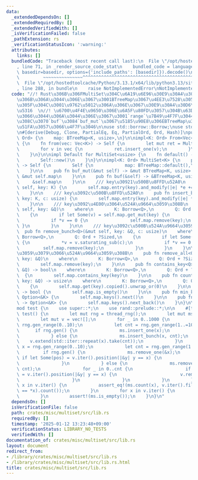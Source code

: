 ```yaml
---
data:
  _extendedDependsOn: []
  _extendedRequiredBy: []
  _extendedVerifiedWith: []
  _isVerificationFailed: false
  _pathExtension: rs
  _verificationStatusIcon: ':warning:'
  attributes:
    links: []
  bundledCode: "Traceback (most recent call last):\n  File \"/opt/hostedtoolcache/Python/3.13.1/x64/lib/python3.13/site-packages/onlinejudge_verify/documentation/build.py\"\
    , line 71, in _render_source_code_stat\n    bundled_code = language.bundle(stat.path,\
    \ basedir=basedir, options={'include_paths': [basedir]}).decode()\n          \
    \         ~~~~~~~~~~~~~~~^^^^^^^^^^^^^^^^^^^^^^^^^^^^^^^^^^^^^^^^^^^^^^^^^^^^^^^^^^^^^^^^^^\n\
    \  File \"/opt/hostedtoolcache/Python/3.13.1/x64/lib/python3.13/site-packages/onlinejudge_verify/languages/rust.py\"\
    , line 288, in bundle\n    raise NotImplementedError\nNotImplementedError\n"
  code: "//! Rust\u306B\u306FMultiSet\u304C\u6A19\u6E96\u30E9\u30A4\u30D6\u30E9\u30EA\
    \u306B\u306A\u3044\u306E\u3067\u3001BTreeMap\u3067\u4EE3\u7528\u3057\u3066\u3044\
    \u305F\u304C\u3001\u9762\u5012\u306A\u306E\u3067\u30E9\u30A4\u30D6\u30E9\u30EA\
    \u5316  \n//! \u6700\u4F4E\u9650\u306E\u6A5F\u80FD\u3057\u304B\u63D0\u4F9B\u3057\
    \u3066\u3044\u306A\u3044\u306E\u3067\u3001`range`\u7B49\u4F7F\u3044\u305F\u3051\
    \u308C\u3070`buf`\u3084`buf_mut`\u3067\u5185\u90E8\u306EBTreeMap\u3092\u53D6\u308A\
    \u51FA\u3057\u3066\u4F7F\u3046\n\nuse std::borrow::Borrow;\nuse std::collections::BTreeMap;\n\
    \n#[derive(Debug, Clone, PartialEq, Eq, PartialOrd, Ord, Hash)]\npub struct MultiSet<K:\
    \ Ord> {\n    map: BTreeMap<K, usize>,\n}\n\nimpl<K: Ord> From<Vec<K>> for MultiSet<K>\
    \ {\n    fn from(vec: Vec<K>) -> Self {\n        let mut ret = MultiSet::new();\n\
    \        for v in vec {\n            ret.insert_one(v);\n        }\n        ret\n\
    \    }\n}\n\nimpl Default for MultiSet<usize> {\n    fn default() -> Self {\n\
    \        Self::new()\n    }\n}\n\nimpl<K: Ord> MultiSet<K> {\n    pub fn new()\
    \ -> Self {\n        Self {\n            map: BTreeMap::default(),\n        }\n\
    \    }\n\n    pub fn buf_mut(&mut self) -> &mut BTreeMap<K, usize> {\n       \
    \ &mut self.map\n    }\n\n    pub fn buf(&self) -> &BTreeMap<K, usize> {\n   \
    \     &self.map\n    }\n\n    /// key\u30921\u500B\u8FFD\u52A0\n    pub fn insert_one(&mut\
    \ self, key: K) {\n        self.map.entry(key).and_modify(|e| *e += 1).or_insert(1);\n\
    \    }\n\n    /// key\u3092c\u500B\u8FFD\u52A0\n    pub fn insert_bunch(&mut self,\
    \ key: K, c: usize) {\n        self.map.entry(key).and_modify(|e| *e += c).or_insert(c);\n\
    \    }\n\n    /// key\u3092\u4E00\u3064\u524A\u9664\u3059\u308B\n    pub fn remove_one<Q>(&mut\
    \ self, key: &Q)\n    where\n        K: Borrow<Q>,\n        Q: Ord + ?Sized,\n\
    \    {\n        if let Some(v) = self.map.get_mut(key) {\n            *v -= 1;\n\
    \            if *v == 0 {\n                self.map.remove(key);\n           \
    \ }\n        }\n    }\n\n    /// key\u3092c\u500B\u524A\u9664\u3059\u308B\n  \
    \  pub fn remove_bunch<Q>(&mut self, key: &Q, c: usize)\n    where\n        K:\
    \ Borrow<Q>,\n        Q: Ord + ?Sized,\n    {\n        if let Some(v) = self.map.get_mut(key)\
    \ {\n            *v = v.saturating_sub(c);\n            if *v == 0 {\n       \
    \         self.map.remove(key);\n            }\n        }\n    }\n\n    /// key\u3092\
    \u3059\u3079\u3066\u524A\u9664\u3059\u308B\n    pub fn remove_all<Q>(&mut self,\
    \ key: &Q)\n    where\n        K: Borrow<Q>,\n        Q: Ord + ?Sized,\n    {\n\
    \        self.map.remove(key);\n    }\n\n    pub fn contains_key<Q>(&self, key:\
    \ &Q) -> bool\n    where\n        K: Borrow<Q>,\n        Q: Ord + ?Sized,\n  \
    \  {\n        self.map.contains_key(key)\n    }\n\n    pub fn count<Q>(&self,\
    \ key: &Q) -> usize\n    where\n        K: Borrow<Q>,\n        Q: Ord + ?Sized,\n\
    \    {\n        self.map.get(key).copied().unwrap_or(0)\n    }\n\n    pub fn is_empty(&self)\
    \ -> bool {\n        self.map.is_empty()\n    }\n\n    pub fn min_key(&self) ->\
    \ Option<&K> {\n        self.map.keys().next()\n    }\n\n    pub fn max_key(&self)\
    \ -> Option<&K> {\n        self.map.keys().next_back()\n    }\n}\n\n#[cfg(test)]\n\
    mod test {\n    use super::*;\n    use rand::prelude::*;\n\n    #[test]\n    fn\
    \ test() {\n        let mut rng = thread_rng();\n        let mut ms = MultiSet::new();\n\
    \        let mut v = vec![];\n        for _ in 0..1000 {\n            let x =\
    \ rng.gen_range(0..10);\n            let cnt = rng.gen_range(1..=10);\n      \
    \      if rng.gen() {\n                ms.insert_one(x);\n                v.push(x);\n\
    \            } else {\n                ms.insert_bunch(x, cnt);\n            \
    \    v.extend(std::iter::repeat(x).take(cnt));\n            }\n            let\
    \ x = rng.gen_range(0..10);\n            let cnt = rng.gen_range(1..=5);\n   \
    \         if rng.gen() {\n                ms.remove_one(&x);\n               \
    \ if let Some(pos) = v.iter().position(|&y| y == x) {\n                    v.remove(pos);\n\
    \                }\n            } else {\n                ms.remove_bunch(&x,\
    \ cnt);\n                for _ in 0..cnt {\n                    if let Some(pos)\
    \ = v.iter().position(|&y| y == x) {\n                        v.remove(pos);\n\
    \                    }\n                }\n            }\n        }\n        for\
    \ x in v.iter() {\n            assert_eq!(ms.count(x), v.iter().filter(|&&y| y\
    \ == *x).count());\n        }\n        for x in v.iter() {\n            ms.remove_one(x);\n\
    \        }\n        assert!(ms.is_empty());\n    }\n}\n"
  dependsOn: []
  isVerificationFile: false
  path: crates/misc/multiset/src/lib.rs
  requiredBy: []
  timestamp: '2025-01-12 13:23:48+09:00'
  verificationStatus: LIBRARY_NO_TESTS
  verifiedWith: []
documentation_of: crates/misc/multiset/src/lib.rs
layout: document
redirect_from:
- /library/crates/misc/multiset/src/lib.rs
- /library/crates/misc/multiset/src/lib.rs.html
title: crates/misc/multiset/src/lib.rs
---
```

